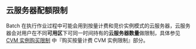 
## 云服务器配额限制
Batch 在执行作业过程中可能会用到按量计费和竞价实例模式的云服务器，云服务器会对用户在不同**可用区**下可同一时间持有的**云服务器数量**做限制，具体参见 [CVM 实例购买限制](https://intl.cloud.tencent.com/zh/document/product/213/2664) 中『购买按量计费 CVM 实例限制』部分。

